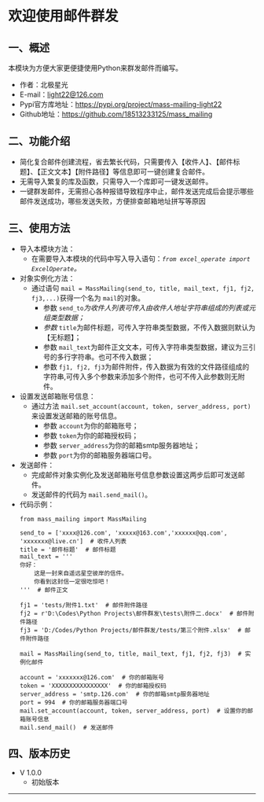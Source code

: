 # 欢迎使用邮件群发

## 一、概述

本模块为方便大家更便捷使用Python来群发邮件而编写。

+ 作者：北极星光
+ E-mail：light22@126.com
+ Pypi官方库地址：https://pypi.org/project/mass-mailing-light22
+ Github地址：https://github.com/18513233125/mass_mailing

## 二、功能介绍

+ 简化复合邮件创建流程，省去繁长代码，只需要传入【收件人】、【邮件标题】、【正文文本】【附件路径】等信息即可一键创建复合邮件。
+ 无需导入繁复的库及函数，只需导入一个库即可一键发送邮件。
+ 一键群发邮件，无需担心各种报错导致程序中止，邮件发送完成后会提示哪些邮件发送成功，哪些发送失败，方便排查邮箱地址拼写等原因

## 三、使用方法

+ 导入本模块方法：
  + 在需要导入本模块的代码中写入导入语句：*`from excel_operate import ExcelOperate`。*
+ 对象实例化方法：
  + 通过语句 `mail = MassMailing(send_to, title, mail_text, fj1, fj2, fj3,...)`获得一个名为 `mail`的对象。
    + 参数 `send_to`*为收件人列表可传入由收件人地址字符串组成的列表或元组类型数据；*
    + *参数* `title`为邮件标题，可传入字符串类型数据，不传入数据则默认为【无标题】；
    + 参数 `mail_text`为邮件正文文本，可传入字符串类型数据，建议为三引号的多行字符串。也可不传入数据；
    + 参数 `fj1, fj2, fj3`为邮件附件，传入数据为有效的文件路径组成的字符串,可传入多个参数来添加多个附件，也可不传入此参数则无附件。
+ 设置发送邮箱账号信息：
  + 通过方法 `mail.set_account(account, token, server_address, port)`来设置发送邮箱的账号信息。
    + 参数 `account`为你的邮箱账号；
    + 参数 `token`为你的邮箱授权码；
    + 参数 `server_address`为你的邮箱smtp服务器地址；
    + 参数 `port`为你的邮箱服务器端口号。
+ 发送邮件：
  + 完成邮件对象实例化及发送邮箱账号信息参数设置这两步后即可发送邮件。
  + 发送邮件的代码为 `mail.send_mail()`。
+ 代码示例：
  ```
  from mass_mailing import MassMailing

  send_to = ['xxxx@126.com', 'xxxxx@163.com','xxxxxx@qq.com', 'xxxxxxx@live.cn']  # 收件人列表
  title = '邮件标题'  # 邮件标题
  mail_text = '''
  你好：
      这是一封来自遥远星空彼岸的信件。
      你看到这封信一定很吃惊吧！
  '''  # 邮件正文

  fj1 = 'tests/附件1.txt'  # 邮件附件路径
  fj2 = r'D:\Codes\Python Projects\邮件群发\tests\附件二.docx'  # 邮件附件路径
  fj3 = 'D:/Codes/Python Projects/邮件群发/tests/第三个附件.xlsx'  # 邮件附件路径

  mail = MassMailing(send_to, title, mail_text, fj1, fj2, fj3)  # 实例化邮件

  account = 'xxxxxxx@126.com'  # 你的邮箱账号
  token = 'XXXXXXXXXXXXXXXX'  # 你的邮箱授权码
  server_address = 'smtp.126.com'  # 你的邮箱smtp服务器地址
  port = 994  # 你的邮箱服务器端口号
  mail.set_account(account, token, server_address, port)  # 设置你的邮箱账号信息
  mail.send_mail()  # 发送邮件
  ```

## 四、版本历史

+ V 1.0.0
  + 初始版本

---
